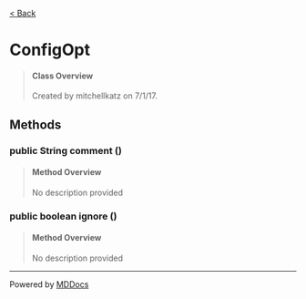[< Back](..)
# ConfigOpt #
>#### Class Overview ####
>Created by mitchellkatz on 7/1/17.
## Methods ##
### public String comment () ###
>#### Method Overview ####
>No description provided
>
### public boolean ignore () ###
>#### Method Overview ####
>No description provided
>

---
Powered by [MDDocs](https://github.com/VRCube/MDDocs)